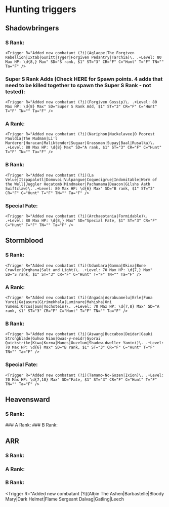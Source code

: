 # Hunting triggers

## Shadowbringers  

### S Rank:
    <Trigger R="Added new combatant (?i)(Aglaope|The Forgiven Rebellion|Ixtab|Gunitt|Tyger|Forgiven Pedantry|Tarchia)\. .+Level: 80 Max HP: \d{8,} Max" SD="S rank, $1" ST="3" CR="F" C="Hunt" T="F" TN="" Ta="F" />

### Super S Rank Adds (Check HERE for Spawn points. 4 adds that need to be killed together to spawn the Super S Rank - not tested):
    <Trigger R="Added new combatant (?i)(Forgiven Gossip)\. .+Level: 80 Max HP: \d{8} Max" SD="Super S Rank Add, $1" ST="3" CR="F" C="Hunt" T="F" TN="" Ta="F" />

### A Rank:
    <Trigger R="Added new combatant (?i)(Nariphon|Nuckelavee|O Poorest Pauldia|The Mudman|Li'l Murderer|Huracan|Maliktender|Sugaar|Grassman|Supay|Baal|Rusalka)\. .+Level: 80 Max HP: \d{8} Max" SD="A rank, $1" ST="3" CR="F" C="Hunt" T="F" TN="" Ta="F" />

### B Rank:
    <Trigger R="Added new combatant (?i)(La Velue|Itzpapalotl|Domovoi|Vulpangue|Coquecigrue|Indomitable|Worm of the Well|Juggler Hecatomb|Mindmaker|Pachamama|Deacon|Gilshs Aath Swiftclaw)\. .+Level: 80 Max HP: \d{6} Max" SD="B rank, $1" ST="3" CR="F" C="Hunt" T="F" TN="" Ta="F" />

### Special Fate:
    <Trigger R="Added new combatant (?i)(Archaeotania|Formidable)\. .+Level: 80 Max HP: \d{8,} Max" SD="Special Fate, $1" ST="3" CR="F" C="Hunt" T="F" TN="" Ta="F" />
 

## Stormblood  

### S Rank:
    <Trigger R="Added new combatant (?i)(Udumbara|Gamma|Okina|Bone Crawler|Orghana|Salt and Light)\. .+Level: 70 Max HP: \d{7,} Max" SD="S rank, $1" ST="3" CR="F" C="Hunt" T="F" TN="" Ta="F" />

### A Rank:
    <Trigger R="Added new combatant (?i)(Angada|Aqrabuamelu|Erle|Funa Yurei|Gajasura|Girimekhala|Luminare|Mahisha|Oni Yumemi|Orcus|Sum|Vochstein)\. .+Level: 70 Max HP: \d{7,8} Max" SD="A rank, $1" ST="3" CR="F" C="Hunt" T="F" TN="" Ta="F" />

### B Rank:
    <Trigger R="Added new combatant (?i)(Aswang|Buccaboo|Deidar|Gauki Strongblade|Guhuo Niao|Gwas-y-neidr|Gyorai Quickstrike|Kiwa|Kurma|Manes|Ouzelum|Shadow-dweller Yamini)\. .+Level: 70 Max HP: \d{6} Max" SD="B rank, $1" ST="3" CR="F" C="Hunt" T="F" TN="" Ta="F" />

### Special Fate:
    <Trigger R="Added new combatant (?i)(Tamamo-No-Gozen|Ixion)\. .+Level: 70 Max HP: \d{7,10} Max" SD="Fate, $1" ST="3" CR="F" C="Hunt" T="F" TN="" Ta="F" />
 

## Heavensward  

### S Rank:

<Trigger R="Added new combatant (?i)(Kaiser Behemoth|Senmurv|Gandarewa|Bird of Paradise|The Pale Rider|Leucrotta)\. .+Level: 60 Max HP: \d{6,} Max" SD="S rank, $1" ST="3" CR="F" C="Hunt" T="F" TN="" Ta="F" />
### A Rank:

<Trigger R="Added new combatant (?i)(Agathos|Bune|Campacti|Enkelados|Lord Of The Wyverns|Lyuba|Mirka|Pylraster|Sisiutl|Slipkinx Steeljoints|Stench Blossom|Stolas)\. .+Level: 60 Max HP: \d{6} Max" SD="A rank, $1" ST="3" CR="F" C="Hunt" T="F" TN="" Ta="F" />
### B Rank:

<Trigger R="Added new combatant (?i)(Alteci|False Gigantopithecus|Gnath Cometdrone|Kreutzet|Lycidas|Omni|Pterygotus|Sanu Vali Of Dancing Wings|Scitalis|Squonk|The Scarecrow|Thextera)\. .+Level: 60 Max HP: \d{5} Max" SD="B rank, $1" ST="3" CR="F" C="Hunt" T="F" TN="" Ta="F" />
 

## ARR  

### S Rank:
<Trigger R="Added new combatant (?i)(Croque-Mitaine|Croakadile|Bonnacon|Garlok|Nandi|Chernobog|Brontes|Zona Seeker|Lampalagua|Nunyunuwi|Minhocao|Laideronnette|Mindflayer|Wulgaru|Thousand-cast Theda|Safat|Agrippa The Mighty)\. .+Level: 50 Max HP: \d{6,8} Max" SD="S rank, $1" ST="3" CR="F" C="Hunt" T="F" TN="" Ta="F" />

### A Rank:
<Trigger R="Added new combatant (?i)(Alectryon|Cornu|Dalvag's Final Flame|Forneus|Ghede Ti Malice|Girtab|Hellsclaw|Kurrea|Maahes|Marberry|Marraco|Melt|Nahn|Sabotender Bailarina|Unktehi|Vogaal Ja|Zanig'oh)\. .+Level: 50 Max HP: \d{6} Max " SD="A rank, $1" ST="3" CR="F" C="Hunt" T="F" TN="" Ta="F" />

### B Rank:
<Trigger R="Added new combatant (?i)(Albin The Ashen|Barbastelle|Bloody Mary|Dark Helmet|Flame Sergeant Dalvag|Gatling|Leech

